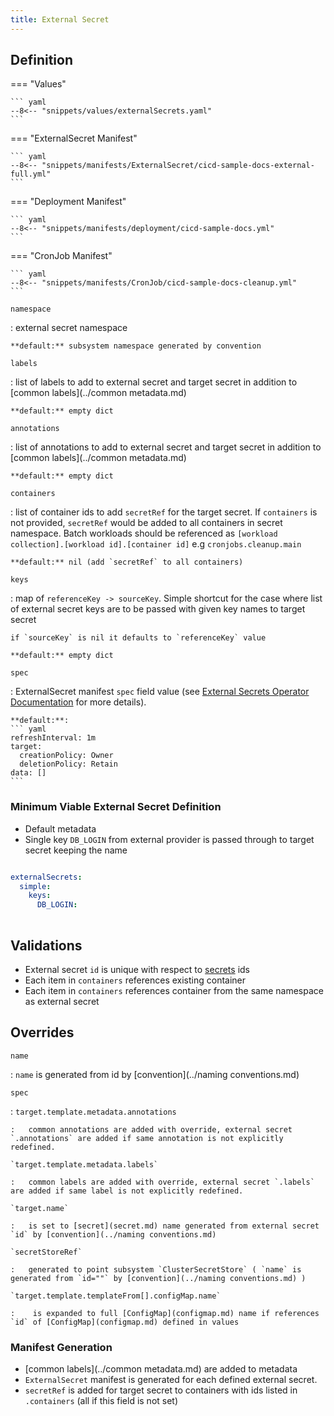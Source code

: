 ```yaml
---
title: External Secret
---
```

## Definition

=== "Values"

    ``` yaml
    --8<-- "snippets/values/externalSecrets.yaml"
    ```

=== "ExternalSecret Manifest"

    ``` yaml
    --8<-- "snippets/manifests/ExternalSecret/cicd-sample-docs-external-full.yml"
    ```

=== "Deployment Manifest"

    ``` yaml
    --8<-- "snippets/manifests/deployment/cicd-sample-docs.yml"
    ```

=== "CronJob Manifest"

    ``` yaml
    --8<-- "snippets/manifests/CronJob/cicd-sample-docs-cleanup.yml"
    ```


`namespace`

:   external secret namespace

    **default:** subsystem namespace generated by convention

`labels`

:   list of labels to add to external secret and target secret in addition to [common labels](../common metadata.md)

    **default:** empty dict

`annotations`

:   list of annotations to add to external secret and target secret in addition to [common labels](../common metadata.md)

    **default:** empty dict

`containers`

:   list of container ids to add `secretRef` for the target secret. If  `containers` is not provided, `secretRef` would be added to all containers in secret namespace.
    Batch workloads should be referenced as `[workload collection].[workload id].[container id]` e.g `cronjobs.cleanup.main`


    **default:** nil (add `secretRef` to all containers)

`keys`

:   map of `referenceKey -> sourceKey`. Simple shortcut for the case where list of external secret keys are to be passed with given key names to target secret 

    if `sourceKey` is nil it defaults to `referenceKey` value

    **default:** empty dict

`spec`

:   ExternalSecret manifest `spec` field value (see [External Secrets Operator Documentation](https://external-secrets.io/latest/api/externalsecret/) for more details). 
    
    **default:**:
    ``` yaml
    refreshInterval: 1m
    target:
      creationPolicy: Owner
      deletionPolicy: Retain
    data: []
    ```

### Minimum Viable External Secret Definition    

- Default metadata
- Single key `DB_LOGIN` from external provider is passed through to target secret keeping the  name

``` yaml

externalSecrets:
  simple:
    keys:
      DB_LOGIN:
      
```

## Validations

- External secret `id` is unique with respect to [secrets](secret.md) ids
- Each item in `containers` references existing container
- Each item in `containers` references container from the same namespace as external secret

## Overrides

`name`

:   `name` is generated from id by [convention](../naming conventions.md)


`spec`

:   `target.template.metadata.annotations` 

    :   common annotations are added with override, external secret  `.annotations` are added if same annotation is not explicitly redefined. 

    `target.template.metadata.labels`

    :   common labels are added with override, external secret `.labels` are added if same label is not explicitly redefined.

    `target.name`

    :   is set to [secret](secret.md) name generated from external secret `id` by [convention](../naming conventions.md)

    `secretStoreRef`

    :   generated to point subsystem `ClusterSecretStore` ( `name` is generated from `id=""` by [convention](../naming conventions.md) )

    `target.template.templateFrom[].configMap.name`

    :    is expanded to full [ConfigMap](configmap.md) name if references `id` of [ConfigMap](configmap.md) defined in values


### Manifest Generation

- [common labels](../common metadata.md) are added to metadata
- `ExternalSecret` manifest is generated for each defined external secret. 
- `secretRef` is added for target secret to containers with ids listed in `.containers` (all if this field is not set)

